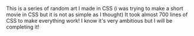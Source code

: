 This is a series of random art I made in CSS (i was trying to make a short movie in CSS but it is not as simple as I thought)
It took almost 700 lines of CSS to make everything work!
I know it's very ambitious but I will be completing it!
